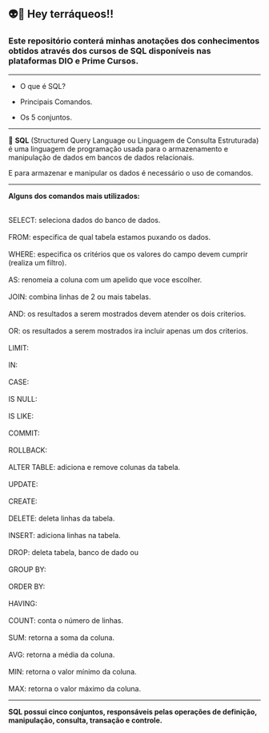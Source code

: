 ## 👽📣 Hey terráqueos!!



### Este repositório conterá minhas anotações dos conhecimentos obtidos através dos cursos de SQL disponíveis nas plataformas DIO e Prime Cursos.
---


* O que é SQL?

* Principais Comandos.

* Os 5 conjuntos.

---

🏁 **SQL** (Structured Query Language ou Linguagem de Consulta Estruturada) é uma linguagem de programação usada para o armazenamento e manipulação de dados em bancos de dados relacionais.

E para armazenar e manipular os dados é necessário o uso de comandos.

---

**Alguns dos comandos mais utilizados:**

<br>SELECT: seleciona dados do banco de dados. </br>
<br>FROM: especifica de qual tabela estamos puxando os dados. </br> 
<br>WHERE: especifica os critérios que os valores do campo devem cumprir (realiza um filtro). </br>
<br>AS: renomeia a coluna com um apelido que voce escolher. </br>
<br>JOIN: combina linhas de 2 ou mais tabelas. </br>
<br>AND: os resultados a serem mostrados devem atender os dois criterios. </br>
<br>OR: os resultados a serem mostrados ira incluir apenas um dos criterios. </br>
<br>LIMIT: </br>
<br>IN: </br>
<br>CASE: </br>
<br>IS NULL: </br>
<br>IS LIKE: </br>
<br>COMMIT: </br>
<br>ROLLBACK: </br>
<br>ALTER TABLE: adiciona e remove colunas da tabela. </br>
<br>UPDATE: </br>
<br>CREATE: </br>
<br>DELETE: deleta linhas da tabela. </br>
<br>INSERT: adiciona linhas na tabela. </br>
<br>DROP: deleta tabela, banco de dado ou </br>
<br>GROUP BY: </br>
<br>ORDER BY: </br>
<br>HAVING: </br> 
<br>COUNT: conta o número de linhas. </br>
<br>SUM: retorna a soma da coluna. </br>
<br>AVG: retorna a média da coluna. </br>
<br>MIN: retorna o valor mínimo da coluna. </br>
<br>MAX: retorna o valor máximo da coluna. </br>

---



**SQL possui cinco conjuntos, responsáveis pelas operações de definição, manipulação, consulta, transação e controle.**




